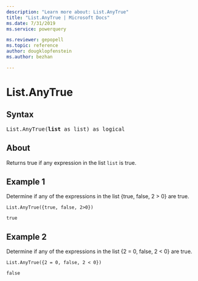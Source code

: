 ```yaml
---
description: "Learn more about: List.AnyTrue"
title: "List.AnyTrue | Microsoft Docs"
ms.date: 7/31/2019
ms.service: powerquery

ms.reviewer: gepopell
ms.topic: reference
author: dougklopfenstein
ms.author: bezhan

---
```

# List.AnyTrue

## Syntax

<pre>
List.AnyTrue(<b>list</b> as list) as logical
</pre>
  
## About  
Returns true if any expression in the list `list` is true.

## Example 1
Determine if any of the expressions in the list {true, false, 2 > 0} are true.

```powerquery-m
List.AnyTrue({true, false, 2>0})
```

`true`

## Example 2
Determine if any of the expressions in the list {2 = 0, false, 2 < 0} are true.

```powerquery-m
List.AnyTrue({2 = 0, false, 2 < 0})
```

`false`
